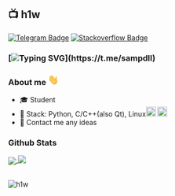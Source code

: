 ## :tv: h1w 
[![Telegram Badge](https://img.shields.io/badge/-Telegram-1ca0f1?style=for-the-badge&labelColor=1ca0f1&logo=telegram&logoColor=white&link=https://t.me/sampdll)](https://t.me/vadomchik) [![Stackoverflow Badge](https://img.shields.io/badge/-Stackoverflow-4CA143?style=for-the-badge&logo=Stackoverflow&logoColor=white&link=https://stackoverflow.com/users/16967128/h1w?tab=profile)](https://stackoverflow.com/users/16967128/h1w?tab=profile)


### [![Typing SVG](https://readme-typing-svg.herokuapp.com/?color=b2577b&lines=Hello+there!!!)](https://t.me/sampdll)
### About me <img src="https://github.com/h1w/h1w/raw/main/hi.gif" width="22px" height="22px">

- :mortar_board: Student
- :purple_heart: Stack: Python, C/C++(also Qt), Linux<img height="20" width="20" src="https://icons.iconarchive.com/icons/papirus-team/papirus-apps/256/distributor-logo-archlinux-icon.png" /> <img height="20" width="20" src="https://upload.wikimedia.org/wikipedia/commons/thumb/9/99/Wayland_Logo.svg/266px-Wayland_Logo.svg.png" />
- :bust_in_silhouette: Contact me any ideas

### Github Stats
  
<a href="https://github.com/anuraghazra/github-readme-stats">
  <img align="center" src="https://github-readme-stats.vercel.app/api?username=h1w&show_icons=true&count_private=true&theme=github_dark" />
  <img align="top" src="https://github-readme-stats.vercel.app/api/top-langs/?username=h1w&layout=compact&theme=github_dark" />
  <br>
</a>
<br/>
<p align=left> <img src=https://komarev.com/ghpvc/?username=h1w alt=h1w /> </p>
